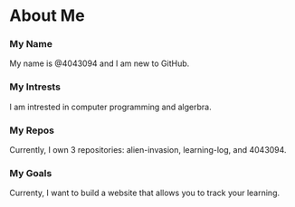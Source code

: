 <!--
**4043094/4043094** is a ✨ _special_ ✨ repository because its `README.md` (this file) appears on your GitHub profile.

Here are some ideas to get you started:

- 🔭 I’m currently working on ...
- 🌱 I’m currently learning ...
- 👯 I’m looking to collaborate on ...
- 🤔 I’m looking for help with ...
- 💬 Ask me about ...
- 📫 How to reach me: ...
- 😄 Pronouns: ...
- ⚡ Fun fact: ...
-->
# About Me
### My Name
My name is @4043094 and I am new to GitHub.
### My Intrests
I am intrested in computer programming and algerbra.
### My Repos
Currently, I own 3 repositories: alien-invasion, learning-log, and 4043094.
### My Goals
Currenty, I want to build a website that allows you to track your learning.
